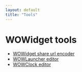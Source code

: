 ```yaml
---
layout: default
title: "Tools"
---
```


<h1>WOWidget tools</h1>

<ul>
    <li><a href="/tools/share-url">WOWidget share url encoder</a></li>
    <li><a href="/tools/wowlauncher/editor" target="_blank">WOWLauncher editor</a></li>
    <li><a href="/tools/wowclock/editor" target="_blank">WOWClock editor</a></li>
</ul>
